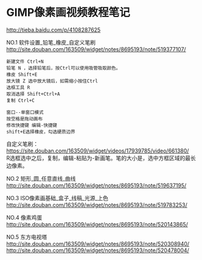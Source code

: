 # GIMP像素画视频教程笔记
<http://tieba.baidu.com/p/4108287625>


NO.1 软件设置_铅笔_橡皮_自定义笔刷 
<http://site.douban.com/163509/widget/notes/8695193/note/519377107/>

    新建文件 Ctrl+N
    铅笔 N ，选择铅笔后，按Ctrl可以使用吸管吸取颜色。
    橡皮 Shift+E
    放大镜 Z 选中放大镜后，如需缩小按住Ctrl
    选框工具 R
    取消选择 Shift+Ctrl+A
    复制 Ctrl+C

    窗口--单窗口模式
    按空格是拖动画布
    修改快捷键 编辑-快捷键
    shift+E选择橡皮，勾选硬质边界

自定义笔刷：<https://site.douban.com/163509/widget/videos/17939785/video/661380/>  
R选框选中之后，复制，编辑-粘贴为-新画笔。笔的大小是，选中方框区域的最长边像素。



NO.2 矩形_圆_任意直线_曲线 
<http://site.douban.com/163509/widget/notes/8695193/note/519637195/>

NO.3 ISO像素画基础_盒子_线稿_光源_上色 
<http://site.douban.com/163509/widget/notes/8695193/note/519783253/>

NO.4 像素鸡蛋 
<http://site.douban.com/163509/widget/notes/8695193/note/520143865/>

NO.5 东方电视塔 
<http://site.douban.com/163509/widget/notes/8695193/note/520308940/>
<http://site.douban.com/163509/widget/notes/8695193/note/520478004/>
